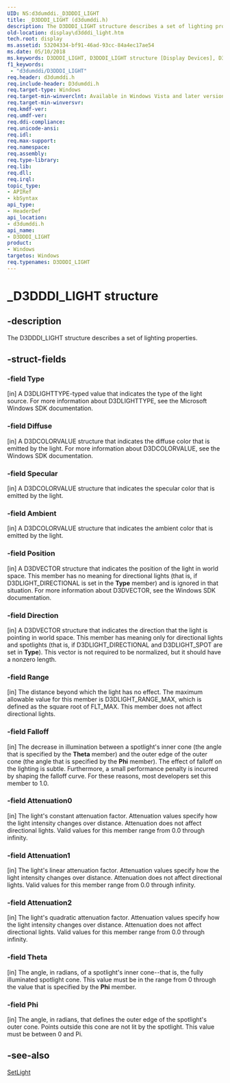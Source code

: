 ```yaml
---
UID: NS:d3dumddi._D3DDDI_LIGHT
title: _D3DDDI_LIGHT (d3dumddi.h)
description: The D3DDDI_LIGHT structure describes a set of lighting properties.
old-location: display\d3dddi_light.htm
tech.root: display
ms.assetid: 53204334-bf91-46ad-93cc-84a4ec17ae54
ms.date: 05/10/2018
ms.keywords: D3DDDI_LIGHT, D3DDDI_LIGHT structure [Display Devices], D3D_other_Structs_4f43b697-886b-47bf-97b9-603306e899f8.xml, _D3DDDI_LIGHT, d3dumddi/D3DDDI_LIGHT, display.d3dddi_light
f1_keywords:
 - "d3dumddi/D3DDDI_LIGHT"
req.header: d3dumddi.h
req.include-header: D3dumddi.h
req.target-type: Windows
req.target-min-winverclnt: Available in Windows Vista and later versions of the Windows operating systems.
req.target-min-winversvr: 
req.kmdf-ver: 
req.umdf-ver: 
req.ddi-compliance: 
req.unicode-ansi: 
req.idl: 
req.max-support: 
req.namespace: 
req.assembly: 
req.type-library: 
req.lib: 
req.dll: 
req.irql: 
topic_type:
- APIRef
- kbSyntax
api_type:
- HeaderDef
api_location:
- d3dumddi.h
api_name:
- D3DDDI_LIGHT
product:
- Windows
targetos: Windows
req.typenames: D3DDDI_LIGHT
---
```


# _D3DDDI_LIGHT structure


## -description


The D3DDDI_LIGHT structure describes a set of lighting properties. 


## -struct-fields




### -field Type

[in] A D3DLIGHTTYPE-typed value that indicates the type of the light source. For more information about D3DLIGHTTYPE, see the Microsoft Windows SDK documentation.


### -field Diffuse

[in] A D3DCOLORVALUE structure that indicates the diffuse color that is emitted by the light. For more information about D3DCOLORVALUE, see the Windows SDK documentation.


### -field Specular

[in] A D3DCOLORVALUE structure that indicates the specular color that is emitted by the light.


### -field Ambient

[in] A D3DCOLORVALUE structure that indicates the ambient color that is emitted by the light.


### -field Position

[in] A D3DVECTOR structure that indicates the position of the light in world space. This member has no meaning for directional lights (that is, if D3DLIGHT_DIRECTIONAL is set in the <b>Type</b> member) and is ignored in that situation. For more information about D3DVECTOR, see the Windows SDK documentation.


### -field Direction

[in] A D3DVECTOR structure that indicates the direction that the light is pointing in world space. This member has meaning only for directional lights and spotlights (that is, if D3DLIGHT_DIRECTIONAL and D3DLIGHT_SPOT are set in <b>Type</b>). This vector is not required to be normalized, but it should have a nonzero length.


### -field Range

[in] The distance beyond which the light has no effect. The maximum allowable value for this member is D3DLIGHT_RANGE_MAX, which is defined as the square root of FLT_MAX. This member does not affect directional lights.


### -field Falloff

[in] The decrease in illumination between a spotlight's inner cone (the angle that is specified by the <b>Theta</b> member) and the outer edge of the outer cone (the angle that is specified by the <b>Phi</b> member). The effect of falloff on the lighting is subtle. Furthermore, a small performance penalty is incurred by shaping the falloff curve. For these reasons, most developers set this member to 1.0.


### -field Attenuation0

[in] The light's constant attenuation factor. Attenuation values specify how the light intensity changes over distance. Attenuation does not affect directional lights. Valid values for this member range from 0.0 through infinity.


### -field Attenuation1

[in] The light's linear attenuation factor. Attenuation values specify how the light intensity changes over distance. Attenuation does not affect directional lights. Valid values for this member range from 0.0 through infinity.


### -field Attenuation2

[in] The light's quadratic attenuation factor. Attenuation values specify how the light intensity changes over distance. Attenuation does not affect directional lights. Valid values for this member range from 0.0 through infinity.


### -field Theta

[in] The angle, in radians, of a spotlight's inner cone--that is, the fully illuminated spotlight cone. This value must be in the range from 0 through the value that is specified by the <b>Phi</b> member.


### -field Phi

[in] The angle, in radians, that defines the outer edge of the spotlight's outer cone. Points outside this cone are not lit by the spotlight. This value must be between 0 and Pi.


## -see-also




<a href="https://docs.microsoft.com/windows-hardware/drivers/ddi/d3dumddi/nc-d3dumddi-pfnd3dddi_setlight">SetLight</a>
 

 

